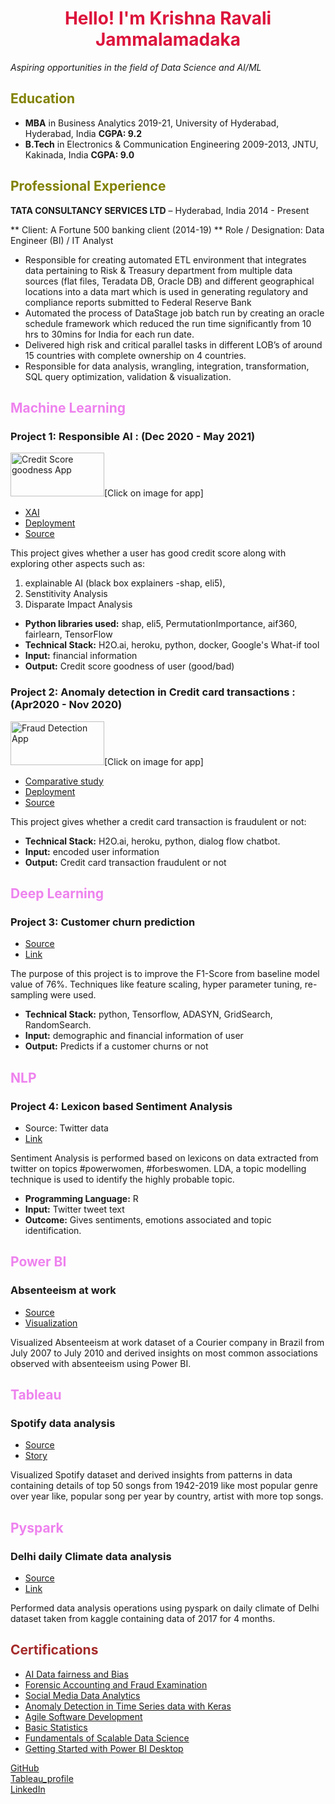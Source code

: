 # <center><font color='crimson'>Hello! I'm <b>Krishna Ravali Jammalamadaka</b></font></center>
*Aspiring opportunities in the field of Data Science and AI/ML*

## <font color='olive'>Education</font>
* <b>MBA</b> in Business Analytics 2019-21, University of Hyderabad, Hyderabad, India <b>CGPA: 9.2</b>
* <b>B.Tech</b> in Electronics & Communication Engineering 2009-2013, JNTU, Kakinada, India <b>CGPA: 9.0</b>

## <font color='olive'>Professional Experience</font>
<b>TATA CONSULTANCY SERVICES LTD</b> – Hyderabad, India                                                                                                        2014 - Present 

** Client: A Fortune 500 banking client (2014-19)
** Role / Designation: Data Engineer (BI) / IT Analyst 

* Responsible for creating automated ETL environment that integrates data pertaining to Risk & Treasury department 
from multiple data sources (flat files, Teradata DB, Oracle DB) and different geographical locations into a data 
mart which is used in generating regulatory and compliance reports submitted to Federal Reserve Bank
* Automated the process of DataStage job batch run by creating an oracle schedule framework which reduced the run 
time significantly from 10 hrs to 30mins for India for each run date.
* Delivered high risk and critical parallel tasks in different LOB’s of around 15 countries with complete ownership 
on 4 countries.
* Responsible for data analysis, wrangling, integration, transformation, SQL query optimization, validation & 
visualization.

## <font color='violet'>Machine Learning</font>

### Project 1: Responsible AI : (Dec 2020 - May 2021)

<a href="https://credit-score-status.herokuapp.com/"><img alt="Credit Score goodness App" src="https://www.practicalcredit.com/wp-content/uploads/2018/11/good-bad-credit.jpg" width="150" height="70"></a>[Click on image for app]

* [XAI](https://github.com/KrishnaRJ422/Explainability_Bias_Fairness-in-AI)
* [Deployment](https://github.com/KrishnaRJ422/German-Credit-Status)
* [Source](https://archive.ics.uci.edu/ml/datasets/Statlog+%28German+Credit+Data%29)

This project gives whether a user has good credit score along with exploring other aspects such as:
1) explainable AI (black box explainers -shap, eli5), 
2) Senstitivity Analysis
3) Disparate Impact Analysis

* **Python libraries used:** shap, eli5, PermutationImportance, aif360, fairlearn, TensorFlow
* **Technical Stack:** H2O.ai, heroku, python, docker, Google's What-if tool
* **Input:** financial information
* **Output:** Credit score goodness of user (good/bad)

### Project 2: Anomaly detection in Credit card transactions : (Apr2020 - Nov 2020)

<a href="https://credit-fraud-detection.herokuapp.com/"><img alt="Fraud Detection App" src="https://www.eastwestbank.com/ReachFurther/NewsArticleStore/519/Credit-card-fraud-top.jpg" width="150" height="70"></a>[Click on image for app]
                                                                                                                           
* [Comparative study](https://github.com/KrishnaRJ422/credit-card-fraud-detection)
* [Deployment](https://github.com/KrishnaRJ422/credit-fraud-detection)
* [Source](https://www.kaggle.com/mlg-ulb/creditcardfraud)

This project gives whether a credit card transaction is fraudulent or not:
* **Technical Stack:** H2O.ai, heroku, python, dialog flow chatbot.
* **Input:** encoded user information
* **Output:** Credit card transaction fraudulent or not

## <font color='violet'>Deep Learning</font>

### Project 3: Customer churn prediction

* [Source](https://www.kaggle.com/santoshd3/bank-customers?select=Churn+Modeling.csv)
* [Link](https://krishnarj422.github.io/Churn-Prediction-Modeling/Churn_prediction_using_deep_learning.html)

The purpose of this project is to improve the F1-Score from baseline model value of 76%. Techniques like feature scaling, hyper parameter tuning, re-sampling were used.
* **Technical Stack:** python, Tensorflow, ADASYN, GridSearch, RandomSearch.
* **Input:** demographic and financial information of user
* **Output:** Predicts if a customer churns or not

## <font color='violet'>NLP</font>

### Project 4: Lexicon based Sentiment Analysis

* Source: Twitter data
* [Link](https://github.com/KrishnaRJ422/Twitter-Sentiment-Analysis)

Sentiment Analysis is performed based on lexicons on data extracted from twitter on topics #powerwomen, #forbeswomen. LDA, a topic modelling technique is used to identify the highly probable topic.
* **Programming Language:** R
* **Input:** Twitter tweet text
* **Outcome:** Gives sentiments, emotions associated and topic identification.

## <font color='violet'>Power BI</font>

### Absenteeism at work

* [Source](https://archive.ics.uci.edu/ml/datasets/Absenteeism+at+work)
* [Visualization](https://github.com/KrishnaRJ422/POWER-BI-viz/blob/master/Absenteeism%20at%20work/Absenteeism%20at%20work%20at%20a%20courier%20company%20in%20brazil.pdf)

Visualized Absenteeism at work dataset of a Courier company in Brazil from July 2007 to July 2010 and derived insights on most common associations observed with absenteeism using Power BI.

## <font color='violet'>Tableau</font>

### Spotify data analysis

* [Source](https://www.kaggle.com/leonardopena/top-50-spotify-songs-by-each-country)
* [Story](https://public.tableau.com/app/profile/krishna.j6856/viz/Spotifydataanalysis/spotifystoryboard)

Visualized Spotify dataset and derived insights from patterns in data containing details of top 50 songs from 1942-2019 like most popular genre over year like, popular song per year by country, artist with more top songs.

## <font color='violet'>Pyspark</font>

### Delhi daily Climate data analysis

* [Source](https://www.kaggle.com/sumanthvrao/daily-climate-time-series-data)
* [Link](https://github.com/KrishnaRJ422/pyspark_basics/blob/main/pyspark_practise2.ipynb)

Performed data analysis operations using pyspark on daily climate of Delhi dataset taken from kaggle containing data of 2017 for 4 months.

## <font color='brown'>Certifications</font>
  
  * [AI Data fairness and Bias](https://www.coursera.org/account/accomplishments/verify/X3FBBKGW6FFQ)
  * [Forensic Accounting and Fraud Examination](https://www.coursera.org/account/accomplishments/verify/TX3K3FGQEQAR)
  * [Social Media Data Analytics](https://www.coursera.org/account/accomplishments/verify/NZHPZ7EZZDTB)
  * [Anomaly Detection in Time Series data with Keras](https://www.coursera.org/account/accomplishments/verify/S4ZB3REQPKGZ)
  * [Agile Software Development](https://www.coursera.org/account/accomplishments/verify/M6PU8LJQEKEE)
  * [Basic Statistics](https://www.coursera.org/account/accomplishments/verify/G4AEDJBKLSHR)
  * [Fundamentals of Scalable Data Science](https://www.coursera.org/account/accomplishments/verify/PN5DE4W5L2VE)
  * [Getting Started with Power BI Desktop](https://www.coursera.org/account/accomplishments/verify/M3E2HABLVDJR)


[GitHub](https://github.com/KrishnaRJ422?tab=repositories)   
[Tableau_profile](https://public.tableau.com/profile/krishna.j6856#!/)  
[LinkedIn](https://www.linkedin.com/in/krishna-j-2a4838116/)




